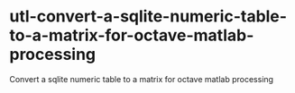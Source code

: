 # utl-convert-a-sqlite-numeric-table-to-a-matrix-for-octave-matlab-processing
Convert a sqlite numeric table to a matrix for octave matlab processing
